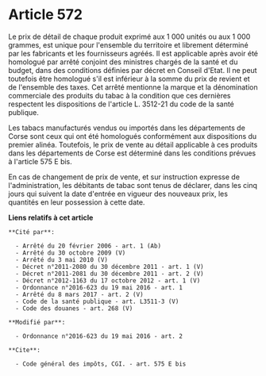 # Article 572

Le prix de détail de chaque produit exprimé aux 1 000 unités ou aux 1 000 grammes, est unique pour l'ensemble du territoire
et librement déterminé par les fabricants et les fournisseurs agréés. Il est applicable après avoir été homologué par arrêté
conjoint des ministres chargés de la santé et du budget, dans des conditions définies par décret en Conseil d'Etat. Il ne
peut toutefois être homologué s'il est inférieur à la somme du prix de revient et de l'ensemble des taxes. Cet arrêté
mentionne la marque et la dénomination commerciale des produits du tabac à la condition que ces dernières respectent les
dispositions de l'article L. 3512-21 du code de la santé publique. 

Les tabacs manufacturés vendus ou importés dans les départements de Corse sont ceux qui ont été homologués conformément aux
dispositions du premier alinéa. Toutefois, le prix de vente au détail applicable à ces produits dans les départements de
Corse est déterminé dans les conditions prévues à l'article 575 E bis. 

En cas de changement de prix de vente, et sur instruction expresse de l'administration, les débitants de tabac sont tenus de
déclarer, dans les cinq jours qui suivent la date d'entrée en vigueur des nouveaux prix, les quantités en leur possession à
cette date.

**Liens relatifs à cet article**

	**Cité par**:

	  - Arrêté du 20 février 2006 - art. 1 (Ab)
	  - Arrêté du 30 octobre 2009 (V)
	  - Arrêté du 3 mai 2010 (V)
	  - Décret n°2011-2080 du 30 décembre 2011 - art. 1 (V)
	  - Décret n°2011-2081 du 30 décembre 2011 - art. 2 (V)
	  - Décret n°2012-1163 du 17 octobre 2012 - art. 1 (V)
	  - Ordonnance n°2016-623 du 19 mai 2016 - art. 1
	  - Arrêté du 8 mars 2017 - art. 2 (V)
	  - Code de la santé publique - art. L3511-3 (V)
	  - Code des douanes - art. 268 (V)

	**Modifié par**:

	  - Ordonnance n°2016-623 du 19 mai 2016 - art. 2

	**Cite**:

	  - Code général des impôts, CGI. - art. 575 E bis
